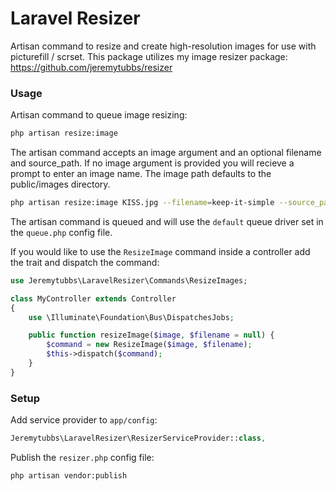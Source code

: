 Laravel Resizer
==

Artisan command to resize and create high-resolution images for use with picturefill / scrset.
This package utilizes my image resizer package: https://github.com/jeremytubbs/resizer

### Usage
Artisan command to queue image resizing:
```sh
php artisan resize:image
```

The artisan command accepts an image argument and an optional filename and source_path. If no image argument is provided you will recieve a prompt to enter an image name. The image path defaults to the public/images directory.

```sh
php artisan resize:image KISS.jpg --filename=keep-it-simple --source_path=posts
```

The artisan command is queued and will use the `default` queue driver set in the `queue.php` config file.

If you would like to use the `ResizeImage` command inside a controller add the trait and dispatch the command:

```php
use Jeremytubbs\LaravelResizer\Commands\ResizeImages;

class MyController extends Controller
{
    use \Illuminate\Foundation\Bus\DispatchesJobs;

	public function resizeImage($image, $filename = null) {
		$command = new ResizeImage($image, $filename);
		$this->dispatch($command);
	}
}
```

### Setup
Add service provider to `app/config`:

```php
Jeremytubbs\LaravelResizer\ResizerServiceProvider::class,
````

Publish the `resizer.php` config file:
```sh
php artisan vendor:publish
```
